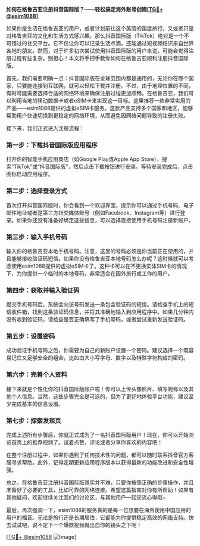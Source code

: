 **如何在格鲁吉亚注册抖音国际版？——轻松搞定海外账号创建[[TG💪+ @esim1088](https://t.me/s/esim1088)]**

如果你是生活在格鲁吉亚的用户，或者计划前往这个美丽的国度旅行，又或者只是对格鲁吉亚的文化和生活方式感兴趣，那么抖音国际版（TikTok）绝对是一个不可错过的社交平台。它不仅让你可以记录生活点滴，还能通过短视频结识来自世界各地的朋友。然而，对于许多初次尝试使用抖音国际版的用户来说，可能会觉得注册过程有些复杂。别担心！本文将手把手教你如何在格鲁吉亚顺利注册抖音国际版。

首先，我们需要明确一点：抖音国际版在全球范围内都是通用的，无论你在哪个国家，只要能连接到互联网，就可以轻松下载并注册。不过，由于地理位置的不同，有时可能需要选择合适的网络环境来确保注册过程更加顺畅。在格鲁吉亚，我们可以利用当地的移动数据卡或者eSIM卡来实现这一目标。这里推荐一款非常实用的产品——esim1088提供的虚拟eSIM卡服务。这款产品支持多个国家和地区，能够帮助用户快速切换到更稳定的网络环境，从而避免因网络问题导致的注册失败。

接下来，我们正式进入注册流程：

### 第一步：下载抖音国际版应用程序

打开你的智能手机应用商店（如Google Play或Apple App Store），搜索“TikTok”或“抖音国际版”，然后点击下载按钮进行安装。等待安装完成后，点击图标启动应用程序。

### 第二步：选择登录方式

首次打开抖音国际版时，你会看到一个欢迎界面，提示你可以通过手机号码、电子邮件地址或者是第三方社交媒体账号（例如Facebook、Instagram等）进行登录。如果你还没有准备好绑定这些信息，可以选择直接使用手机号码注册新账户。

### 第三步：输入手机号码

输入你的格鲁吉亚本地手机号码。注意，这里的号码必须是你当前正在使用的，并且能够接收验证码短信。如果你没有格鲁吉亚本地号码怎么办呢？这时候就可以考虑使用esim1088提供的虚拟eSIM卡了。这种卡可以在不更换实体SIM卡的情况下，为你提供一个临时的本地号码，非常适合在国外旅行或工作的用户。

### 第四步：获取并输入验证码

提交手机号码后，系统会向该号码发送一条包含验证码的短信。请检查手机上的短信收件箱，找到这条验证码信息，并将其准确地输入到应用程序中。如果几分钟内没有收到验证码，请检查是否正确填写了手机号码，或者尝试重新发送验证码。

### 第五步：设置密码

成功验证手机号码之后，你需要为自己的新账户设置一个密码。建议选择一个既容易记住又足够安全的组合，比如由大小写字母、数字以及特殊字符构成的密码。

### 第六步：完善个人资料

接下来就是个性化你的抖音国际版账户啦！你可以上传头像照片、填写昵称以及其他个人信息。当然，这些步骤完全是可选的，但为了更好地体验平台功能，建议至少完成基本的信息设置。

### 第七步：探索发现页

完成上述所有步骤后，你就正式成为了一名抖音国际版用户！现在，你可以开始浏览首页上的推荐视频了。试着点赞、评论或者分享你喜欢的内容吧！

在整个注册过程中，如果你遇到了任何技术性的问题，都可以随时联系抖音官方客服寻求帮助。此外，记得定期更新应用程序版本以获得最新的功能改进和安全性增强。

总之，在格鲁吉亚注册抖音国际版其实并不难，只要你按照正确的步骤操作，并且准备好了必要的工具，比如可靠的网络连接。希望这篇指南对你有所帮助！如果有其他疑问，欢迎继续关注我们的讨论区，与其他用户一起交流心得哦~

最后，再次强调一下，esim1088的服务真的是每一位想要在海外使用中国应用的用户的福音。无论是旅行还是长期居住，它都能为你提供稳定高效的网络支持。快去试试吧，说不定下一个爆款视频就出自你的镜头之下呢！

[[TG💪+ @esim1088](https://t.me/s/esim1088) ![Image](https://i.postimg.cc/4NQfJmqS/Snipaste-2025-05-13-00-14-12.png)]